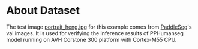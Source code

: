 # About Dataset

The test image [portrait_heng.jpg](./portrait_heng.jpg) for this example comes
from [PaddleSeg](https://github.com/PaddlePaddle/PaddleSeg)'s val images. It is used for verifying the inference
results of PPHumanseg model running on AVH Corstone 300 platform with Cortex-M55 CPU. 
